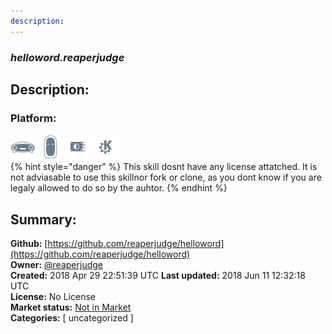 ```yaml
---
description: 
---
```


### _helloword.reaperjudge_  
## Description:  
  
  
  
### Platform:  
 ![Mark I](../.gitbook/assets/mark-1-icon.png)  ![Mark II](../.gitbook/assets/mark-2-icon.png)  ![Picroft](../.gitbook/assets/picroft-icon.png)  ![plasmoid](../.gitbook/assets/kde.png)   
{% hint style="danger" %}
This skill dosnt have any license attatched. It is not adviasable to use this skillnor fork or clone, as you dont know if you are legaly allowed to do so by the auhtor.
{% endhint %}
  
## Summary:  
**Github:** [https://github.com/reaperjudge/helloword](https://github.com/reaperjudge/helloword)  
**Owner:** [@reaperjudge](https://github.com/reaperjudge)  
**Created:** 2018 Apr 29 22:51:39 UTC  **Last updated:** 2018 Jun 11 12:32:18 UTC  
**License:** No License  
**Market status:** [Not in Market](https://market.mycroft.ai/skill/)  
**Categories:** [ uncategorized ]   
